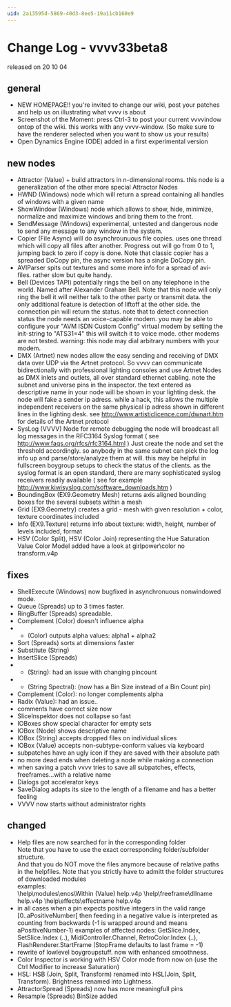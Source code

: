 ```yaml
---
uid: 2a13595d-5869-40d3-8ee5-19a11cb160e9
---
```


# Change Log - vvvv33beta8
released on 20 10 04  

## general
* NEW HOMEPAGE!! you're invited to change our wiki, post your patches and help us on illustrating what vvvv is about  
* Screenshot of the Moment: press Ctrl-3 to post your current vvvvindow ontop of the wiki. this works with any vvvv-window. (So make sure to have the renderer selected when you want to show us your results)  
* Open Dynamics Engine (ODE) added in a first experimental version  

## new nodes
* Attractor (Value)  + build attractors in n-dimensional rooms. this node is a generalization of the other more special Attractor Nodes  
* HWND (Windows) node which will return a spread containing all handles of windows with a given name  
* ShowWindow (Windows) node which allows to show, hide, minimize, normalize and maximize windows and bring them to the front.   
* SendMessage (Windows) experimental, untested and dangerous node to send any message to any window in the system.  
* Copier (File Async) will do asynchrounuous file copies. uses one thread which will copy all files after another. Progress out will go from 0 to 1, jumping back to zero if copy is done. Note that classic copier has a spreaded DoCopy pin, the async version has a single DoCopy pin.  
* AVIParser spits out textures and some more info for a spread of avi-files. rather slow but quite handy.  
* Bell (Devices TAPI) potentially rings the bell on any telephone in the world. Named after Alexander Graham Bell. Note that this node will only ring the bell it will neither talk to the other party or transmit data. the only additional feature is detection of liftoff at the other side. the connection pin will return the status. note that to detect connection status the node needs an voice-capable modem. you may be able to configure your "AVM ISDN Custom Config" virtual modem by setting the init-string to "ATS31=4" this will switch it to voice mode. other modems are not tested. warning: this node may dial arbitrary numbers with your modem.  
* DMX (Artnet)  new nodes allow the easy sending and receiving of DMX data over UDP via the Artnet protocol. So vvvv can communicate bidirectionally with professional lighting consoles and use Artnet Nodes as DMX inlets and outlets, all over standard ethernet cabling. note the subnet and universe pins in the inspector. the text entered as descriptive name in your node will be shown in your lighting desk. the node will fake a sender ip adress. while a hack, this allows the multiple independent receivers on the same physical ip adress shown in different lines in the lighting desk. see http://www.artisticlicence.com/dwnart.htm for details of the Artnet protocol  
* SysLog (VVVV) Node for remote debugging  the node will broadcast all log messages in the RFC3164 Syslog format ( see http://www.faqs.org/rfcs/rfc3164.html ) Just create the node and set the threshold accordingly. so anybody in the same subnet can pick the log info up and parse/store/analyze them at will. this may be helpful in fullscreen boygroup setups to check the status of the clients. as the syslog format is an open standard, there are many sophisticated syslog receivers readily available ( see for example http://www.kiwisyslog.com/software_downloads.htm )  
* BoundingBox (EX9.Geometry Mesh) returns axis aligned bounding boxes for the several subsets within a mesh  
* Grid (EX9.Geometry) creates a grid - mesh with given resolution + color, texture coordinates included  
* Info (EX9.Texture) returns info about texture: width, height, number of levels included, format  
* HSV (Color Split), HSV (Color Join) representing the Hue Saturation Value Color Model added have a look at girlpower\color no transform.v4p  

## fixes
* ShellExecute (Windows) now bugfixed in asynchronuous nonwindowed mode.    
* Queue (Spreads) up to 3 times faster.  
* RingBuffer (Spreads) spreadable.  
* Complement (Color) doesn't influence alpha  
* + (Color) outputs alpha values: alpha1 + alpha2  
* Sort (Spreads) sorts at dimensions faster  
* Substitute (String)  
* InsertSlice (Spreads)  
* + (String): had an issue with changing pincount  
* + (String Spectral): (now has a Bin Size instead of a Bin Count pin)  
* Complement (Color): no longer complements alpha  
* Radix (Value): had an issue..  
* comments have correct size now  
* SliceInspektor does not collapse so fast  
* IOBoxes show special character for empty sets  
* IOBox (Node) shows descriptive name  
* IOBox (String) accepts dropped files on individual slices  
* IOBox (Value) accepts non-subtype-conform values via keyboard  
* subpatches have an ugly icon if they are saved with their absolute path  
* no more dead ends when deleting a node while making a connection  
* when saving a patch vvvv tries to save all subpatches, effects, freeframes...with a relative name  
* Dialogs got accelerator keys  
* SaveDialog adapts its size to the length of a filename and has a better feeling   
* VVVV now starts without administrator rights  

## changed
* Help files are now searched for in the corresponding folder  
Note that you have to use the exact corresponding folder/subfolder structure.   
And that you do NOT move the files anymore because of relative paths in the helpfiles. Note that you strictly have to admitt the folder structures of downloaded modules  
examples:   
 \help\modules\enos\Within (Value) help.v4p
 \help\freeframe\dllname help.v4p
 \help\effects\effectname help.v4p
* in all cases when a pin expects positive integers in the valid range [0..aPositiveNumber[ then feeding in a negative value is interpreted as counting from backwards (-1 is wrapped around and means aPositiveNumber-1) examples of affected nodes: GetSlice.Index, SetSlice.Index (..), MidiController.Channel, RetroColor.Index (..), FlashRenderer.StartFrame (StopFrame defaults to last frame = -1)  
* rewrite of lowlevel boygroupstuff. now with enhanced smoothness.  
* Color Inspector is working with HSV Color mode from now on (use the Ctrl Modifier to increase Saturation)  
* HSL: HSB (Join, Split, Transform) renamed into HSL(Join, Split, Transform). Brightness renamed into Lightness.  
* AttractorSpread (Spreads) now has more meaningfull pins  
* Resample (Spreads) BinSize added  